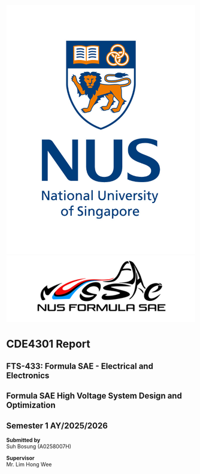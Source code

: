 <img src='./Figures/NUS_logo_full-vertical.jpg'>  

<img src='./Figures/NUS Formula SAE Logo.png'>  

# **CDE4301 Report**
## FTS-433: Formula SAE - Electrical and Electronics
## Formula SAE High Voltage System Design and Optimization
## Semester 1 AY/2025/2026

**Submitted by**  
Suh Bosung (A0258007H)  

**Supervisor**  
Mr. Lim Hong Wee